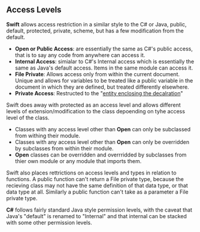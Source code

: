 ## Access Levels
**Swift** allows access restriction in a similar style to the C# or Java, public, default, protected, private, scheme, but has a few modification from the default.

* **Open or Public Access**: are essentially the same as C#'s public access, that is to say any code from anywhere can access it.
* **Internal Access**: simialar to C#'s Internal access which is essentially the same as Java's default access. Items in the same module can access it.
* **File Private**: Allows access only from within the current document.  Unique and allows for variables to be treated like a public variable in the document in which they are defined, but treated differently elsewhere.
*  **Private Access**: Restructed to the "[entity enclosing the decalration](https://developer.apple.com/library/content/documentation/Swift/Conceptual/Swift_Programming_Language/AccessControl.html)" 

Swift does away with protected as an access level and allows different levels of extension/modification to the class depoending on tyhe access level of the class.

* Classes with any access level other than **Open** can only be subclassed from withing their module.
* Classes with any access level other than **Open** can only be overridden by subclasses from within their module.
* **Open** classes can be overridden and overrridded by subclasses from thier own module or any module that imports them.

Swift also places rettrictions on access levels and types in relation to functions.  A public function can't return a File private type, because the recieving class may not have the same definition of that data type, or that data type at all.  Similarly a public function can't take as a parameter a File private type.

**C#** follows fairly standard Java style permission levels, with the caveat that Java's "default" is renamed to "Internal" and that internal can be stacked with some other permission levels.